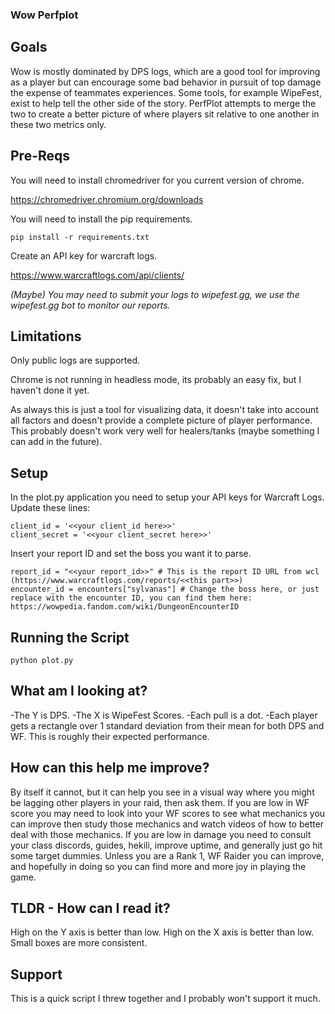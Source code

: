 ### Wow Perfplot

## Goals
Wow is mostly dominated by DPS logs, which are a good tool for improving as a player but can encourage some bad behavior in pursuit of top damage the expense of teammates experiences.  Some tools, for example WipeFest, exist to help tell the other side of the story.  PerfPlot attempts to merge the two to create a better picture of where players sit relative to one another in these two metrics only.

## Pre-Reqs

You will need to install chromedriver for you current version of chrome.

https://chromedriver.chromium.org/downloads

You will need to install the pip requirements.

```
pip install -r requirements.txt
```

Create an API key for warcraft logs.

https://www.warcraftlogs.com/api/clients/

_(Maybe) You may need to submit your logs to wipefest.gg, we use the wipefest.gg bot to monitor our reports._

## Limitations

Only public logs are supported.

Chrome is not running in headless mode, its probably an easy fix, but I haven't done it yet.

As always this is just a tool for visualizing data, it doesn't take into account all factors and doesn't provide a complete picture of player performance.  This probably doesn't work very well for healers/tanks (maybe something I can add in the future).

## Setup

In the plot.py application you need to setup your API keys for Warcraft Logs.  Update these lines:

```
client_id = '<<your client_id here>>'
client_secret = '<<your client_secret here>>'
```

Insert your report ID and set the boss you want it to parse.

```
report_id = "<<your report_id>>" # This is the report ID URL from wcl (https://www.warcraftlogs.com/reports/<<this part>>)
encounter_id = encounters["sylvanas"] # Change the boss here, or just replace with the encounter ID, you can find them here: https://wowpedia.fandom.com/wiki/DungeonEncounterID
```

## Running the Script

```
python plot.py
```

## What am I looking at?

-The Y is DPS.
-The X is WipeFest Scores.
-Each pull is a dot.
-Each player gets a rectangle over 1 standard deviation from their mean for both DPS and WF.  This is roughly their expected performance.

## How can this help me improve?

By itself it cannot, but it can help you see in a visual way where you might be lagging other players in your raid, then ask them.  If you are low in WF score you may need to look into your WF scores to see what mechanics you can improve then study those mechanics and watch videos of how to better deal with those mechanics.  If you are low in damage you need to consult your class discords, guides, hekili, improve uptime, and generally just go hit some target dummies.  Unless you are a Rank 1, WF Raider you can improve, and hopefully in doing so you can find more and more joy in playing the game.

## TLDR - How can I read it?

High on the Y axis is better than low.
High on the X axis is better than low.
Small boxes are more consistent.

## Support

This is a quick script I threw together and I probably won't support it much.